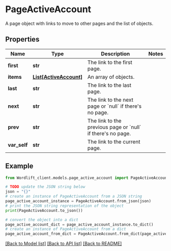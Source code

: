 # PageActiveAccount

A page object with links to move to other pages and the list of objects.

## Properties

Name | Type | Description | Notes
------------ | ------------- | ------------- | -------------
**first** | **str** | The link to the first page. | 
**items** | [**List[ActiveAccount]**](ActiveAccount.md) | An array of objects. | 
**last** | **str** | The link to the last page. | 
**next** | **str** | The link to the next page or &#x60;null&#x60; if there&#39;s no page. | 
**prev** | **str** | The link to the previous page or &#x60;null&#x60; if there&#39;s no page. | 
**var_self** | **str** | The link to the current page. | 

## Example

```python
from Wordlift_client.models.page_active_account import PageActiveAccount

# TODO update the JSON string below
json = "{}"
# create an instance of PageActiveAccount from a JSON string
page_active_account_instance = PageActiveAccount.from_json(json)
# print the JSON string representation of the object
print(PageActiveAccount.to_json())

# convert the object into a dict
page_active_account_dict = page_active_account_instance.to_dict()
# create an instance of PageActiveAccount from a dict
page_active_account_from_dict = PageActiveAccount.from_dict(page_active_account_dict)
```
[[Back to Model list]](../README.md#documentation-for-models) [[Back to API list]](../README.md#documentation-for-api-endpoints) [[Back to README]](../README.md)


